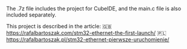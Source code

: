The .7z file includes the project for CubeIDE, and the main.c file is also included separately.

This project is described in the article:
🇬🇧https://rafalbartoszak.com/stm32-ethernet-the-first-launch/
🇵🇱https://rafalbartoszak.pl/stm32-ethernet-pierwsze-uruchomienie/
